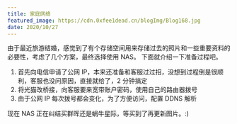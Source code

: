 ```yaml
---
title: 家庭网络
featured_image: https://cdn.0xfee1dead.cn/blogImg/Blog168.jpg
date: 2020/10/27
---
```


由于最近旅游结婚，感觉到了有个存储空间用来存储过去的照片和一些重要资料的必要性，考虑了几个方案，最终选择使用 NAS。
下面就介绍一下准备过程吧。

1. 首先向电信申请了公网 IP，本来还准备和客服过过招，没想到过程倒是很顺利，客服也没问原因，直接就给了，2 分钟搞定
2. 将光猫改桥接，向客服要来宽带账户密码，使用自己的路由器拨号
3. 由于公网 IP 每次拨号都会变化，为了方便访问，配置 DDNS 解析

现在 NAS 正在纠结买群晖还是蜗牛星际，等买到了再更新图片。:)